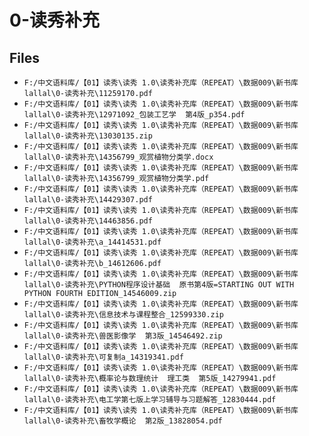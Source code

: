# 0-读秀补充

## Files

- `F:/中文语料库/【01】读秀\读秀 1.0\读秀补充库（REPEAT）\数据009\新书库lallal\0-读秀补充\11259170.pdf`
- `F:/中文语料库/【01】读秀\读秀 1.0\读秀补充库（REPEAT）\数据009\新书库lallal\0-读秀补充\12971092_包装工艺学  第4版_p354.pdf`
- `F:/中文语料库/【01】读秀\读秀 1.0\读秀补充库（REPEAT）\数据009\新书库lallal\0-读秀补充\13030135.zip`
- `F:/中文语料库/【01】读秀\读秀 1.0\读秀补充库（REPEAT）\数据009\新书库lallal\0-读秀补充\14356799_观赏植物分类学.docx`
- `F:/中文语料库/【01】读秀\读秀 1.0\读秀补充库（REPEAT）\数据009\新书库lallal\0-读秀补充\14356799_观赏植物分类学.pdf`
- `F:/中文语料库/【01】读秀\读秀 1.0\读秀补充库（REPEAT）\数据009\新书库lallal\0-读秀补充\14429307.pdf`
- `F:/中文语料库/【01】读秀\读秀 1.0\读秀补充库（REPEAT）\数据009\新书库lallal\0-读秀补充\14463856.pdf`
- `F:/中文语料库/【01】读秀\读秀 1.0\读秀补充库（REPEAT）\数据009\新书库lallal\0-读秀补充\a_14414531.pdf`
- `F:/中文语料库/【01】读秀\读秀 1.0\读秀补充库（REPEAT）\数据009\新书库lallal\0-读秀补充\b_14612606.pdf`
- `F:/中文语料库/【01】读秀\读秀 1.0\读秀补充库（REPEAT）\数据009\新书库lallal\0-读秀补充\PYTHON程序设计基础  原书第4版=STARTING OUT WITH PYTHON FOURTH EDITION_14546009.zip`
- `F:/中文语料库/【01】读秀\读秀 1.0\读秀补充库（REPEAT）\数据009\新书库lallal\0-读秀补充\信息技术与课程整合_12599330.zip`
- `F:/中文语料库/【01】读秀\读秀 1.0\读秀补充库（REPEAT）\数据009\新书库lallal\0-读秀补充\兽医影像学  第3版_14546492.zip`
- `F:/中文语料库/【01】读秀\读秀 1.0\读秀补充库（REPEAT）\数据009\新书库lallal\0-读秀补充\可复制a_14319341.pdf`
- `F:/中文语料库/【01】读秀\读秀 1.0\读秀补充库（REPEAT）\数据009\新书库lallal\0-读秀补充\概率论与数理统计  理工类  第5版_14279941.pdf`
- `F:/中文语料库/【01】读秀\读秀 1.0\读秀补充库（REPEAT）\数据009\新书库lallal\0-读秀补充\电工学第七版上学习辅导与习题解答_12830444.pdf`
- `F:/中文语料库/【01】读秀\读秀 1.0\读秀补充库（REPEAT）\数据009\新书库lallal\0-读秀补充\畜牧学概论  第2版_13828054.pdf`
